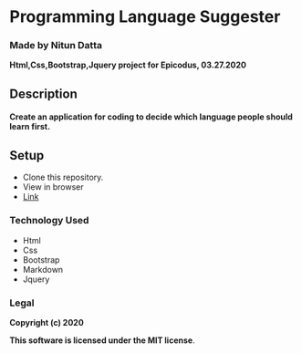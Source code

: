 # Programming Language Suggester
### Made by Nitun Datta
**Html,Css,Bootstrap,Jquery project for Epicodus, 03.27.2020**
## Description
#### Create an application for coding to decide which language people should learn first.

## Setup
  - Clone this repository.
  - View in browser
  - [Link](https://github.com/nitundatta8/coding-language)

### Technology Used
  - Html
  - Css
  - Bootstrap
  - Markdown
  - Jquery

### Legal 
**Copyright (c) 2020**

**This software is licensed under the MIT license**. 
